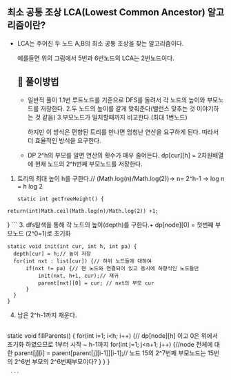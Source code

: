 ## 최소 공통 조상 LCA(Lowest Common Ancestor) 알고리즘이란?
 - LCA는 주어진 두 노드 A,B의 최소 공통 조상을 찾는 알고리즘이다.

   예를들면 위의 그림에서 5번과 6번노드의 LCA는 2번노드이다.

   ## 📝 풀이방법
   - 일반적 풀이
     1.1번 루트노드를 기준으로 DFS를 돌려서 각 노드의 높이와 부모노드를 저장한다.
     2.두 노드의 높이를 같게 맞춰준다(밸런스 맞추는 것 이야기하는 것 같음)
     3.부모노드가 일치할때까지 비교한다.(최대 1번노드)

     하지만 이 방식은 편향된 트리를 만나면 엄청난 연산을 요구하게 된다.
     따라서 더 효율적인 방식을 요구한다.

   - DP
     2^h의 부모를 알면 연산의 횟수가 매우 줄어든다.
     dp[cur][h] = 2차원배열에 현재 노드의 2^h번째 부모노드를 저장한다.
  1. 트리의 최대 높이 h를 구한다.// (Math.log(n)/Math.log(2))-> n= 2^h-1 -> log n = h log 2
     ```
     static int getTreeHeight() {
	return(int)Math.ceil(Math.log(n)/Math.log(2)) +1;
}
     ```
  3. dfs탐색을 통해 각 노드의 높이(depth)를 구한다.+ dp[node][0] = 첫번째 부모노드 (2^0=1)로 초기화
  ```
static void init(int cur, int h, int pa) {
	depth[cur] = h;// 높이 저장
	for(int nxt : list[cur]) {// 하위 노드들에 대하여 
		if(nxt != pa) {// 현 노드와 연결되어 있고 동시에 하향식인 노드들만 
			init(nxt, h+1, cur);// 재귀 
			parent[nxt][0] = cur; // nxt의 부모 cur 
		}
	}
}
```
  4. 남은 2^h-1까지 채운다.
     ```
static void fillParents() {
	for(int i=1; i<h; i++) {// dp[node][h] 이고 0은 위에서 초기화 하였으므로 1부터 시작 ~ h-1까지
		for(int j=1; j<n+1; j++) {//node 전체에 대한 
			parent[j][i] = parent[parent[j][i-1]][i-1];// 노드 15의 2^7번째 부모노드는 15번의 2^6번 부모의 2^6번째부모이다? 
		}
	}
}

     ```
